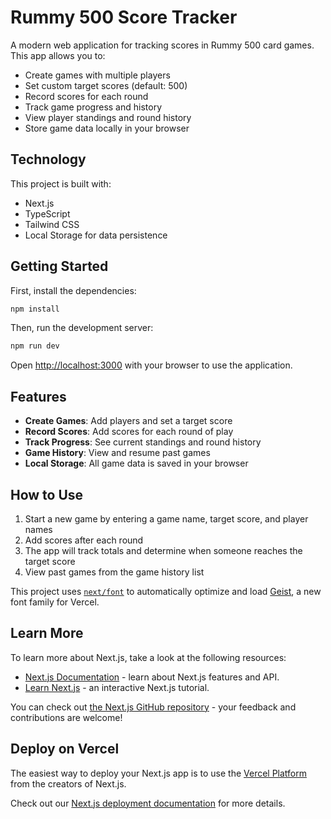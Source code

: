 # Rummy 500 Score Tracker

A modern web application for tracking scores in Rummy 500 card games. This app allows you to:

- Create games with multiple players
- Set custom target scores (default: 500)
- Record scores for each round
- Track game progress and history
- View player standings and round history
- Store game data locally in your browser

## Technology

This project is built with:

- Next.js
- TypeScript
- Tailwind CSS
- Local Storage for data persistence

## Getting Started

First, install the dependencies:

```bash
npm install
```

Then, run the development server:

```bash
npm run dev
```

Open [http://localhost:3000](http://localhost:3000) with your browser to use the application.

## Features

- **Create Games**: Add players and set a target score
- **Record Scores**: Add scores for each round of play
- **Track Progress**: See current standings and round history
- **Game History**: View and resume past games
- **Local Storage**: All game data is saved in your browser

## How to Use

1. Start a new game by entering a game name, target score, and player names
2. Add scores after each round
3. The app will track totals and determine when someone reaches the target score
4. View past games from the game history list

This project uses [`next/font`](https://nextjs.org/docs/app/building-your-application/optimizing/fonts) to automatically optimize and load [Geist](https://vercel.com/font), a new font family for Vercel.

## Learn More

To learn more about Next.js, take a look at the following resources:

- [Next.js Documentation](https://nextjs.org/docs) - learn about Next.js features and API.
- [Learn Next.js](https://nextjs.org/learn) - an interactive Next.js tutorial.

You can check out [the Next.js GitHub repository](https://github.com/vercel/next.js) - your feedback and contributions are welcome!

## Deploy on Vercel

The easiest way to deploy your Next.js app is to use the [Vercel Platform](https://vercel.com/new?utm_medium=default-template&filter=next.js&utm_source=create-next-app&utm_campaign=create-next-app-readme) from the creators of Next.js.

Check out our [Next.js deployment documentation](https://nextjs.org/docs/app/building-your-application/deploying) for more details.
